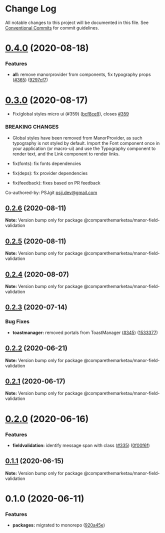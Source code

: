 # Change Log

All notable changes to this project will be documented in this file.
See [Conventional Commits](https://conventionalcommits.org) for commit guidelines.

# [0.4.0](https://github.com/comparethemarketau/manor-react/compare/@comparethemarketau/manor-field-validation@0.3.0...@comparethemarketau/manor-field-validation@0.4.0) (2020-08-18)


### Features

* **all:** remove manorprovider from components, fix typography props ([#365](https://github.com/comparethemarketau/manor-react/issues/365)) ([9297cf7](https://github.com/comparethemarketau/manor-react/commit/9297cf72e8a7fe8762ec0dadf07d026aa88cbb44))





# [0.3.0](https://github.com/comparethemarketau/manor-react/compare/@comparethemarketau/manor-field-validation@0.2.6...@comparethemarketau/manor-field-validation@0.3.0) (2020-08-17)


* Fix/global styles micro ui (#359) ([bcf8ce9](https://github.com/comparethemarketau/manor-react/commit/bcf8ce92ba170a51113a4022728da22f47a6a768)), closes [#359](https://github.com/comparethemarketau/manor-react/issues/359)


### BREAKING CHANGES

* Global styles have been removed from ManorProvider, as such typography is not
styled by default. Import the Font component once in your application (or macro-ui) and use the
Typography component to render text, and the Link component to render links.

* fix(fonts): fix fonts dependencies

* fix(deps): fix provider dependencies

* fix(feedback): fixes based on PR feedback

Co-authored-by: PSJgit <psjj.dev@gmail.com>





## [0.2.6](https://github.com/comparethemarketau/manor-react/compare/@comparethemarketau/manor-field-validation@0.2.5...@comparethemarketau/manor-field-validation@0.2.6) (2020-08-11)

**Note:** Version bump only for package @comparethemarketau/manor-field-validation





## [0.2.5](https://github.com/comparethemarketau/manor-react/compare/@comparethemarketau/manor-field-validation@0.2.4...@comparethemarketau/manor-field-validation@0.2.5) (2020-08-11)

**Note:** Version bump only for package @comparethemarketau/manor-field-validation





## [0.2.4](https://github.com/comparethemarketau/manor-react/compare/@comparethemarketau/manor-field-validation@0.2.3...@comparethemarketau/manor-field-validation@0.2.4) (2020-08-07)

**Note:** Version bump only for package @comparethemarketau/manor-field-validation





## [0.2.3](https://github.com/comparethemarketau/manor-react/compare/@comparethemarketau/manor-field-validation@0.2.2...@comparethemarketau/manor-field-validation@0.2.3) (2020-07-14)


### Bug Fixes

* **toastmanager:** removed portals from ToastManager ([#345](https://github.com/comparethemarketau/manor-react/issues/345)) ([1533377](https://github.com/comparethemarketau/manor-react/commit/1533377910e9cbac266abe24fae1ee42eba4c52f))





## [0.2.2](https://github.com/comparethemarketau/manor-react/compare/@comparethemarketau/manor-field-validation@0.2.1...@comparethemarketau/manor-field-validation@0.2.2) (2020-06-21)

**Note:** Version bump only for package @comparethemarketau/manor-field-validation





## [0.2.1](https://github.com/comparethemarketau/manor-react/compare/@comparethemarketau/manor-field-validation@0.2.0...@comparethemarketau/manor-field-validation@0.2.1) (2020-06-17)

**Note:** Version bump only for package @comparethemarketau/manor-field-validation





# [0.2.0](https://github.com/comparethemarketau/manor-react/compare/@comparethemarketau/manor-field-validation@0.1.1...@comparethemarketau/manor-field-validation@0.2.0) (2020-06-16)


### Features

* **fieldvalidation:** identify message span with class ([#335](https://github.com/comparethemarketau/manor-react/issues/335)) ([0f00f6f](https://github.com/comparethemarketau/manor-react/commit/0f00f6f536dee4238782e5e63a4ff77bcb07fdaf))





## [0.1.1](https://github.com/comparethemarketau/manor-react/compare/@comparethemarketau/manor-field-validation@0.1.0...@comparethemarketau/manor-field-validation@0.1.1) (2020-06-15)

**Note:** Version bump only for package @comparethemarketau/manor-field-validation





# 0.1.0 (2020-06-11)


### Features

* **packages:** migrated to monorepo ([920a45e](https://github.com/comparethemarketau/manor-react/commit/920a45ec4b40a19de32f39f29693cbe1b1f314ae))
